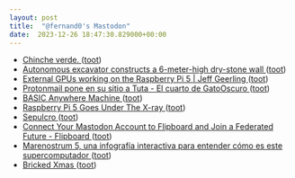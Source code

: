 ```yaml
---
layout: post
title:  "@fernand0's Mastodon"
date:  2023-12-26 18:47:30.829000+00:00
---
```

*  [Chinche verde. ](https://avecesunafoto.wordpress.com/2023/12/26/chinche-verde) ([toot](https://mastodon.social/@fernand0/111648207721396006))
*  [Autonomous excavator constructs a 6-meter-high dry-stone wall ](https://techxplore.com/news/2023-11-autonomous-excavator-meter-high-dry-stone-wall.htm) ([toot](https://mastodon.social/@fernand0/111648031922196047))
*  [External GPUs working on the Raspberry Pi 5 \| Jeff Geerling ](https://www.jeffgeerling.com/blog/2023/external-gpus-working-on-raspberry-pi-) ([toot](https://mastodon.social/@fernand0/111647856857513103))
*  [Protonmail pone en su sitio a Tuta - El cuarto de GatoOscuro ](https://gatooscuro.xyz/protonmail-pone-en-su-sitio-a-tuta) ([toot](https://mastodon.social/@fernand0/111647640128673733))
*  [BASIC Anywhere Machine ](https://sites.google.com/view/basicanywheremachin) ([toot](https://mastodon.social/@fernand0/111647352343665019))
*  [Raspberry Pi 5 Goes Under The X-ray ](https://hackaday.com/2023/12/10/raspberry-pi-5-goes-under-the-x-ray) ([toot](https://mastodon.social/@fernand0/111646679189600802))
*  [Sepulcro ](https://www.flickr.com/photos/fernand0/53387745001) ([toot](https://mastodon.social/@fernand0/111646515392381874))
*  [Connect Your Mastodon Account to Flipboard and Join a Federated Future - Flipboard ](https://about.flipboard.com/inside-flipboard/connect-your-mastodon-account-to-flipboard-and-join-a-federated-future) ([toot](https://mastodon.social/@fernand0/111646453517925148))
*  [Marenostrum 5, una infografía interactiva para entender cómo es este supercomputador ](https://wwwhatsnew.com/2023/12/21/marenostrum-5-una-infografia-interactiva-para-entender-como-es-este-supercomputador) ([toot](https://mastodon.social/@fernand0/111646154826884414))
*  [Bricked Xmas ](https://www.whizzy.org/2023-12-14-bricked-xmas) ([toot](https://mastodon.social/@fernand0/111646039768282919))
